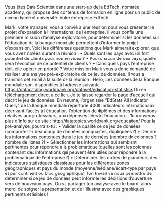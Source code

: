 Vous êtes Data Scientist dans une start-up de la EdTech, nommée academy, qui propose des contenus de formation en ligne pour un public de niveau lycée et université. Votre entreprise EdTech

Mark, votre manager, vous a convié à une réunion pour vous présenter le projet d’expansion à l’international de l’entreprise. Il vous confie une première mission d’analyse exploratoire, pour déterminer si les données sur l’éducation de la banque mondiale permettent d’informer le projet d’expansion. Voici les différentes questions que Mark aimerait explorer, que vous avez notées durant la réunion : • Quels sont les pays avec un fort potentiel de clients pour nos services ? • Pour chacun de ces pays, quelle sera l’évolution de ce potentiel de clients ? • Dans quels pays l'entreprise doit-elle opérer en priorité ? Votre mission Mark vous a donc demandé de réaliser une analyse pré-exploratoire de ce jeu de données. Il vous a transmis cet email à la suite de la réunion : Hello, Les données de la Banque mondiale sont disponibles à l’adresse suivante : https://datacatalog.worldbank.org/dataset/education-statistics Ou en téléchargement direct à ce lien. Je te laisse regarder la page d'accueil qui décrit le jeu de données. En résumé, l’organisme “EdStats All Indicator Query” de la Banque mondiale répertorie 4000 indicateurs internationaux décrivant l’accès à l’éducation, l’obtention de diplômes et des informations relatives aux professeurs, aux dépenses liées à l’éducation... Tu trouveras plus d'info sur ce site : http://datatopics.worldbank.org/education/ Pour la pré-analyse, pourrais-tu : • Valider la qualité de ce jeu de données (comporte-t-il beaucoup de données manquantes, dupliquées ?) • Décrire les informations contenues dans le jeu de données (nombre de colonnes ? nombre de lignes ?) • Sélectionner les informations qui semblent pertinentes pour répondre à la problématique (quelles sont les colonnes contenant des informations qui peuvent être utiles pour répondre à la problématique de l’entreprise ?) • Déterminer des ordres de grandeurs des indicateurs statistiques classiques pour les différentes zones géographiques et pays du monde (moyenne/médiane/écart-type par pays et par continent ou bloc géographique) Ton travail va nous permettre de déterminer si ce jeu de données peut informer les décisions d'ouverture vers de nouveaux pays. On va partager ton analyse avec le board, alors merci de soigner la présentation et de l'illustrer avec des graphiques pertinents et lisibles !
